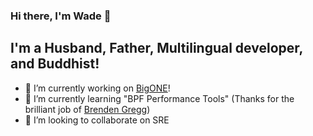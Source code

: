 ### Hi there, I'm Wade :wave:

## I'm a Husband, Father, Multilingual developer, and Buddhist!
- 🔭 I’m currently working on [BigONE](https://www.bigone.com/en)!
- 🌱 I’m currently learning "BPF Performance Tools" (Thanks for the brilliant job of [Brenden Gregg](https://github.com/brendangregg))
- 👯 I’m looking to collaborate on SRE
